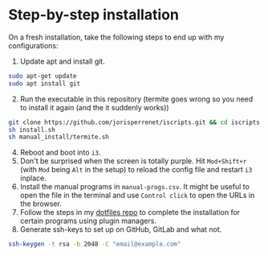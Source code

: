 # Step-by-step installation

On a fresh installation, take the following steps to end up with my configurations:

1. Update apt and install git.
```bash
sudo apt-get update
sudo apt install git
```
2. Run the executable in this repository (termite goes wrong so you need to install it again
   (and the it suddenly works))
```bash
git clone https://github.com/jorisperrenet/iscripts.git && cd iscripts
sh install.sh
sh manual_install/termite.sh
```
4. Reboot and boot into `i3`.
5. Don't be surprised when the screen is totally purple. Hit `Mod+Shift+r` (with `Mod` being `Alt`
   in the setup) to reload the config file and restart `i3` inplace.
6. Install the manual programs in `manual-progs.csv`. It might be useful to open the file in the
   terminal and use `Control click` to open the URLs in the browser.
7. Follow the steps in my [dotfiles repo](https://github.com/jorisperrenet/dotfiles) to complete
   the installation for certain programs using plugin managers.
8. Generate ssh-keys to set up on GitHub, GitLab and what not.
```bash
ssh-keygen -t rsa -b 2048 -C "email@example.com"
```
